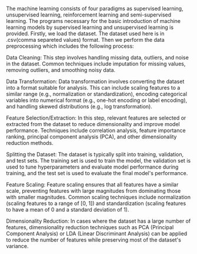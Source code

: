 The machine learning consists of four paradigms as supervised learning, unsupervised learning, reinforcement learning and semi-supervised learning.
The programs necessary for the basic introduction of machine learning models by supervised learning and unsupervised learning is provided. 
Firstly, we load the dataset. The dataset used here is in .csv(comma separeted values) format. Then we perform the data preprocessing which includes the following process:

Data Cleaning: This step involves handling missing data, outliers, and noise in the dataset. Common techniques include imputation for missing values, removing outliers, and smoothing noisy data.

Data Transformation: Data transformation involves converting the dataset into a format suitable for analysis. This can include scaling features to a similar range (e.g., normalization or standardization), encoding categorical variables into numerical format (e.g., one-hot encoding or label encoding), and handling skewed distributions (e.g., log transformation).

Feature Selection/Extraction: In this step, relevant features are selected or extracted from the dataset to reduce dimensionality and improve model performance. Techniques include correlation analysis, feature importance ranking, principal component analysis (PCA), and other dimensionality reduction methods.

Splitting the Dataset: The dataset is typically split into training, validation, and test sets. The training set is used to train the model, the validation set is used to tune hyperparameters and evaluate model performance during training, and the test set is used to evaluate the final model's performance.

Feature Scaling: Feature scaling ensures that all features have a similar scale, preventing features with large magnitudes from dominating those with smaller magnitudes. Common scaling techniques include normalization (scaling features to a range of [0, 1]) and standardization (scaling features to have a mean of 0 and a standard deviation of 1).

Dimensionality Reduction: In cases where the dataset has a large number of features, dimensionality reduction techniques such as PCA (Principal Component Analysis) or LDA (Linear Discriminant Analysis) can be applied to reduce the number of features while preserving most of the dataset's variance.

